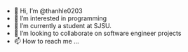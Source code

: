 - 👋 Hi, I’m @thanhle0203
- 👀 I’m interested in programming
- 🌱 I’m currently a student at SJSU.
- 💞️ I’m looking to collaborate on software engineer projects
- 📫 How to reach me ...

<!---
thanhle0203/thanhle0203 is a ✨ special ✨ repository because its `README.md` (this file) appears on your GitHub profile.
You can click the Preview link to take a look at your changes.
--->
